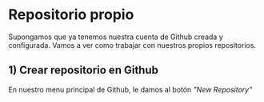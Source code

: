 # Repositorio propio

Supongamos que ya tenemos nuestra cuenta de Github creada y configurada. Vamos a ver como trabajar con nuestros propios repositorios.
## 1) Crear repositorio en Github
En nuestro menu principal de Github, le damos al botón _"New Repository"_